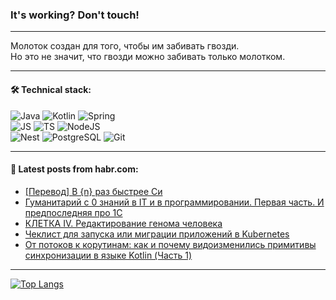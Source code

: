 ### It's working? Don't touch!

---
Молоток создан для того, чтобы им забивать гвозди. <br>
Но это не значит, что гвозди можно забивать только молотком.

---

#### 🛠️ Technical stack:

![Java](https://img.shields.io/badge/Java-informational?logo=Oracle&style=flat&logoColor=white&color=FF4500)
![Kotlin](https://img.shields.io/badge/Kotlin-informational?logo=Kotlin&style=flat&logoColor=white&color=774D97)
![Spring](https://img.shields.io/badge/SpringBoot-informational?logo=SpringBoot&style=flat&logoColor=white&color=6DB33F) <br>
![JS](https://img.shields.io/badge/JS-informational?logo=javaScript&style=flat&logoColor=black&color=F7Df1E)
![TS](https://img.shields.io/badge/TypeScript-informational?logo=typeScript&style=flat&logoColor=black&color=0667A8)
![NodeJS](https://img.shields.io/badge/NodeJS-informational?logo=node.js&style=flat&logoColor=white&color=70A760) <br>
![Nest](https://img.shields.io/badge/NestJS-informational?logo=NestJS&style=flat&logoColor=white&color=E0234E)
![PostgreSQL](https://img.shields.io/badge/PostgreSQL-informational?logo=PostgreSQL&style=flat&logoColor=white&color=DAA520)
![Git](https://img.shields.io/badge/Git-informational?logo=git&style=flat&logoColor=white&color=778899)

___

#### 💬 Latest posts from habr.com:

<!-- BLOG-POST-LIST:START -->
- [[Перевод] В {n} раз быстрее Си](https://habr.com/ru/companies/ruvds/articles/747826/?utm_source=habrahabr&utm_medium=rss&utm_campaign=747826)
- [Гуманитарий с 0 знаний в IT и в программировании. Первая часть. И предпоследняя про 1С](https://habr.com/ru/articles/748070/?utm_source=habrahabr&utm_medium=rss&utm_campaign=748070)
- [КЛЕТКА IV. Редактирование генома человека](https://habr.com/ru/articles/747268/?utm_source=habrahabr&utm_medium=rss&utm_campaign=747268)
- [Чеклист для запуска или миграции приложений в Kubernetes](https://habr.com/ru/companies/sportmaster_lab/articles/747848/?utm_source=habrahabr&utm_medium=rss&utm_campaign=747848)
- [От потоков к корутинам: как и почему видоизменились примитивы синхронизации в языке Kotlin &lpar;Часть 1&rpar;](https://habr.com/ru/companies/garage8/articles/747948/?utm_source=habrahabr&utm_medium=rss&utm_campaign=747948)
<!-- BLOG-POST-LIST:END -->

---
[![Top Langs](https://github-readme-stats-git-master-advtsetting-gmailcom.vercel.app/api/top-langs/?username=zloylis&langs_count=10&hide_title=false&title_color=e6edf3&size_weight=0.5&count_weight=0.5&layout=compact&hide_border=true&theme=dracula)](https://github.com/zloylis)

<!-- ![GitHub stats](https://github-readme-stats-git-master-advtsetting-gmailcom.vercel.app/api?username=zloylis&show_icons=true&hide_border=true&theme=dracula&hide_title=true&include_all_commits=true&count_private=true&hide=contribs&hide_rank=true) -->

